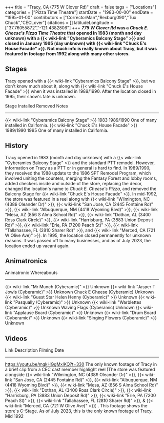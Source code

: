 +++
title = "Tracy, CA (775 W Clover Rd)"
draft = false
tags = ["Locations"]
categories = ["Pizza Time Theatre"]
startDate = "1983-00-00"
endDate = "1995-01-00"
contributors = ["CorrectorMan","Rexburg090","Tux Chuck","CECLover"]
citations = []
latitudeLongitude = ["37.76055872","-121.4382806"]
+++
***775 W Clover Rd* was a *Chuck E. Cheese's Pizza Time Theatre* that opened in 1983 (month and day unknown) with a {{< wiki-link "Cyberamics Balcony Stage" >}} and closed in January 1995 (day unknown) with {{< wiki-link "Chuck E's House Facade" >}}. Not much info is really known about Tracy, but it was featured in footage from 1992 along with many other stores.**

## Stages

Tracy opened with a {{< wiki-link "Cyberamics Balcony Stage" >}}, but we don't know much about it, along with {{< wiki-link "Chuck E's House Facade" >}} when it was installed in 1989/1990. After the location closed in 1995, their show's fate is unknown.

  Stage                                              Installed   Removed     Notes
  -------------------------------------------------- ----------- ----------- --------------------------------------
  {{< wiki-link "Cyberamics Balcony Stage" >}}   1983        1989/1990   One of many installed in California.
  {{< wiki-link "Chuck E's House Facade" >}}    1989/1990   1995        One of many installed in California.

## History

Tracy opened in 1983 (month and day unknown) with a {{< wiki-link "Cyberamics Balcony Stage" >}} and the standard PTT remodel. However, information on Tracy as a PTT or in general is hard to find. In 1989/1990, they received the 1988 update to the 1986 SPT Remodel Program, which involved uniting the counters, merging the Fantasy Forest and lobby rooms, added checkers inside and outside of the store, replacing the decor, changed the location's name to *Chuck E. Cheese's Pizza*, and removed the Balcony Stage for {{< wiki-link "Chuck E's House Facade" >}}. In mid-1992, the store was featured in a reel along with {{< wiki-link "Wilmington, NC (4389 Oleander Dr)" >}}, {{< wiki-link "San Jose, CA (2445 Fontaine Rd)" >}}, {{< wiki-link "Albuquerque, NM (4418 Wyoming Blvd)" >}}, {{< wiki-link "Mesa, AZ (856 S Alma School Rd)" >}}, {{< wiki-link "Dothan, AL (3400 Ross Clark Circle)" >}}, {{< wiki-link "Harrisburg, PA (3883 Union Deposit Rd)" >}}, {{< wiki-link "Erie, PA (7200 Peach St)" >}}, {{< wiki-link "Tallahassee, FL (2810 Sharer Rd)" >}}, and {{< wiki-link "Merced, CA (721 W Olive Ave)" >}}. In 1995, the location closed permanently for unknown reasons. It was passed off to many businesses, and as of July 2023, the location ended up vacant again.

## Animatronics

  Animatronic                                                  Whereabouts
  ------------------------------------------------------------ -------------
  {{< wiki-link "Mr Munch (Cyberamic)" >}}                 Unknown
  {{< wiki-link "Jasper T Jowls (Cyberamic)" >}}           Unknown
  Chuck E Cheese (Cyberamic)                                   Unknown
  {{< wiki-link "Guest Star Helen Henny (Cyberamic)" >}}   Unknown
  {{< wiki-link "Pasqually (Cyberamic)" >}}                Unknown
  {{< wiki-link "Warblettes (Cyberamic)" >}}               Unknown
  Waving Flags (Cyberamic)                                     Unknown
  {{< wiki-link "Applause Board (Cyberamic)" >}}           Unknown
  {{< wiki-link "Drum Board (Cyberamic)" >}}               Unknown
  {{< wiki-link "Singing Flowers (Cyberamic)" >}}          Unknown

## Videos

  Link                                 Description                                                                                                                                                                                                                                                                                                                                                                                                                                                                                                                                                                                                                                                                                                                                                               Filming Date
  ------------------------------------ ------------------------------------------------------------------------------------------------------------------------------------------------------------------------------------------------------------------------------------------------------------------------------------------------------------------------------------------------------------------------------------------------------------------------------------------------------------------------------------------------------------------------------------------------------------------------------------------------------------------------------------------------------------------------------------------------------------------------------------------------------------------------- --------------
  https://youtu.be/mqkHGgMxIKQ?t=330   The only known footage of Tracy in a brief clip from a CEC cast member highlight reel (The store was featured alongside {{< wiki-link "Wilmington, NC (4389 Oleander Dr)" >}}, {{< wiki-link "San Jose, CA (2445 Fontaine Rd)" >}}, {{< wiki-link "Albuquerque, NM (4418 Wyoming Blvd)" >}}, {{< wiki-link "Mesa, AZ (856 S Alma School Rd)" >}}, {{< wiki-link "Dothan, AL (3400 Ross Clark Circle)" >}}, {{< wiki-link "Harrisburg, PA (3883 Union Deposit Rd)" >}}, {{< wiki-link "Erie, PA (7200 Peach St)" >}}, {{< wiki-link "Tallahassee, FL (2810 Sharer Rd)" >}}, & {{< wiki-link "Merced, CA (721 W Olive Ave)" >}}) . This footage shows the store's C-Stage. As of July 2023, this is the only known footage of Tracy.   Mid 1992

